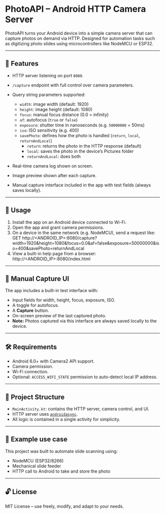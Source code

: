 # PhotoAPI – Android HTTP Camera Server

PhotoAPI turns your Android device into a simple camera server that can capture photos on demand via HTTP. Designed for automation tasks such as digitizing photo slides using microcontrollers like NodeMCU or ESP32.

---

## 🚀 Features

- HTTP server listening on port `8080`.
- `/capture` endpoint with full control over camera parameters.
- Query string parameters supported:
    - `width`: image width (default: 1920)
    - `height`: image height (default: 1080)
    - `focus`: manual focus distance (0.0 = infinity)
    - `af`: autofocus (`true` or `false`)
    - `exposure`: shutter time in nanoseconds (e.g. `50000000` = 50ms)
    - `iso`: ISO sensitivity (e.g. 400)
    - `savePhoto`: defines how the photo is handled (`return`, `local`, `returnAndLocal`)
        - `return`: returns the photo in the HTTP response (default)
        - `local`: saves the photo in the device’s Pictures folder
        - `returnAndLocal`: does both

- Real-time camera log shown on screen.
- Image preview shown after each capture.
- Manual capture interface included in the app with test fields (always saves locally).

---

## 📱 Usage

1. Install the app on an Android device connected to Wi-Fi.
2. Open the app and grant camera permissions.
3. On a device in the same network (e.g. NodeMCU), send a request like:  
   GET http://<ANDROID_IP>:8080/capture?width=1920&height=1080&focus=0.0&af=false&exposure=50000000&iso=400&savePhoto=returnAndLocal
4. View a built-in help page from a browser:  
   http://<ANDROID_IP>:8080/index.html

---

## 🧪 Manual Capture UI

The app includes a built-in test interface with:

- Input fields for width, height, focus, exposure, ISO.
- A toggle for autofocus.
- A **Capture** button.
- On-screen preview of the last captured photo.
- **Note:** Photos captured via this interface are always saved locally to the device.

---

## 🛠 Requirements

- Android 6.0+ with Camera2 API support.
- Camera permission.
- Wi-Fi connection.
- Optional: `ACCESS_WIFI_STATE` permission to auto-detect local IP address.

---

## 📂 Project Structure

- `MainActivity.kt`: contains the HTTP server, camera control, and UI.
- HTTP server uses [`androidasync`](https://github.com/koush/AndroidAsync).
- All logic is contained in a single activity for simplicity.

---

## 📸 Example use case

This project was built to automate slide scanning using:

- NodeMCU (ESP32/8266)
- Mechanical slide feeder
- HTTP call to Android to take and store the photo

---

## 🔓 License

MIT License – use freely, modify, and adapt to your needs.
